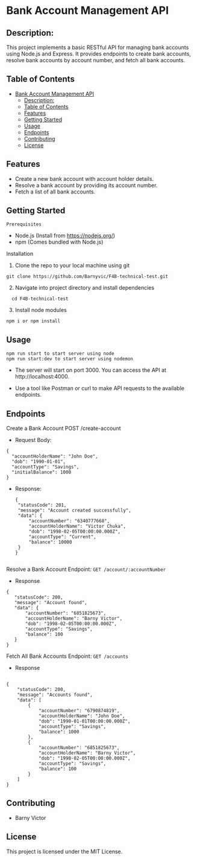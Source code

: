 # Bank Account Management API
## Description: 
This project implements a basic RESTful API for managing bank accounts using Node.js and Express. It provides endpoints to create bank accounts, resolve bank accounts by account number, and fetch all bank accounts.

## Table of Contents
- [Bank Account Management API](#bank-account-management-api)
  - [Description:](#description)
  - [Table of Contents](#table-of-contents)
  - [Features](#features)
  - [Getting Started](#getting-started)
  - [Usage](#usage)
  - [Endpoints](#endpoints)
  - [Contributing](#contributing)
  - [License](#license)
  
## Features
- Create a new bank account with account holder details.
- Resolve a bank account by providing its account number.
- Fetch a list of all bank accounts.
  
## Getting Started
    Prerequisites
 * Node.js (Install from https://nodejs.org/)
 * npm (Comes bundled with Node.js)
  
  Installation
  1. Clone the repo to your local machine using git  
```
git clone https://github.com/Barnyvic/F4B-technical-test.git
```
2. Navigate into project directory and install dependencies
 ```
   cd F4B-technical-test
```
3. Install node modules
  ```
npm i or npm install
   ```
## Usage
```
npm run start to start server using node
npm run start:dev to start server using nodemon
```
* The server will start on port 3000. You can access the API at http://localhost:4000.

* Use a tool like Postman or curl to make API requests to the available endpoints.
  
## Endpoints
 Create a Bank Account
  POST /create-account
  * Request Body:
  ```
  {
    "accountHolderName": "John Doe",
    "dob": "1990-01-01",
    "accountType": "Savings",
    "initialBalance": 1000
}
  ```
* Response:
   ``` 
   {
    "statusCode": 201,
    "message": "Account created successfully",
    "data": {
        "accountNumber": "6340777668",
        "accountHolderName": "Victor Chuka",
        "dob": "1998-02-05T00:00:00.000Z",
        "accountType": "Current",
        "balance": 10000
    }
  }
      
   ```
Resolve a Bank Account 
Endpoint: `GET /account/:accountNumber`
* Response
 ```
 {
    "statusCode": 200,
    "message": "Account found",
    "data": {
        "accountNumber": "6851825673",
        "accountHolderName": "Barny Victor",
        "dob": "1998-02-05T00:00:00.000Z",
        "accountType": "Savings",
        "balance": 100
    }
}
 
 ```

Fetch All Bank Accounts
Endpoint: `GET /accounts`
* Response
```

{
    "statusCode": 200,
    "message": "Accounts found",
    "data": [
        {
            "accountNumber": "6790874819",
            "accountHolderName": "John Doe",
            "dob": "1990-01-01T00:00:00.000Z",
            "accountType": "Savings",
            "balance": 1000
        },
        {
            "accountNumber": "6851825673",
            "accountHolderName": "Barny Victor",
            "dob": "1998-02-05T00:00:00.000Z",
            "accountType": "Savings",
            "balance": 100
        }
    ]
}

```


## Contributing
 * Barny Victor 
  
## License
 This project is licensed under the MIT License.
